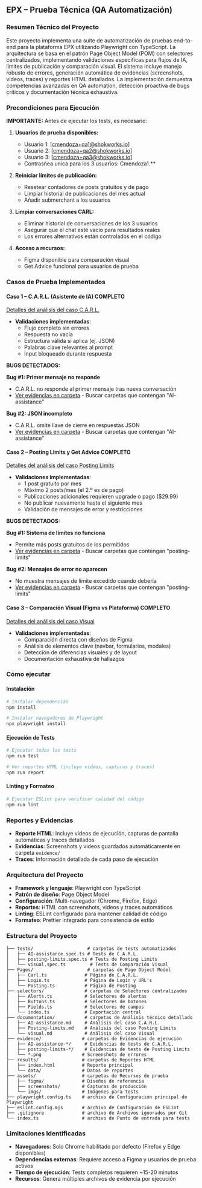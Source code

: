 ## EPX – Prueba Técnica (QA Automatización)

### Resumen Técnico del Proyecto
Este proyecto implementa una suite de automatización de pruebas end-to-end para la plataforma EPX utilizando Playwright con TypeScript. La arquitectura se basa en el patrón Page Object Model (POM) con selectores centralizados, implementando validaciones específicas para flujos de IA, límites de publicación y comparación visual. El sistema incluye manejo robusto de errores, generación automática de evidencias (screenshots, videos, traces) y reportes HTML detallados. La implementación demuestra competencias avanzadas en QA automation, detección proactiva de bugs críticos y documentación técnica exhaustiva.

### Precondiciones para Ejecución
**IMPORTANTE:** Antes de ejecutar los tests, es necesario:

1. **Usuarios de prueba disponibles:**
   - Usuario 1: [cmendoza+qa1@shokworks.io]
   - Usuario 2: [cmendoza+qa2@shokworks.io] 
   - Usuario 3: [cmendoza+qa3@shokworks.io]
   - Contrasñea unica para los 3 usuarios: Cmendoza1.**

2. **Reiniciar límites de publicación:**
   - Resetear contadores de posts gratuitos y de pago
   - Limpiar historial de publicaciones del mes actual
   - Añadir submerchant a los usuarios

3. **Limpiar conversaciones CARL:**
   - Eliminar historial de conversaciones de los 3 usuarios
   - Asegurar que el chat esté vacío para resultados reales
   - Los errores alternativos están controlados en el código

4. **Acceso a recursos:**
   - Figma disponible para comparación visual
   - Get Advice funcional para usuarios de prueba

### Casos de Prueba Implementados

#### **Caso 1 – C.A.R.L. (Asistente de IA)** COMPLETO
[Detalles del análisis del caso C.A.R.L.](documentation/AI-assistance.md)
- **Validaciones implementadas**:
  - Flujo completo sin errores
  - Respuesta no vacía
  - Estructura válida si aplica (ej. JSON)
  - Palabras clave relevantes al prompt
  - Input bloqueado durante respuesta

**BUGS DETECTADOS:**

**Bug #1: Primer mensaje no responde**
- C.A.R.L. no responde al primer mensaje tras nueva conversación
- [Ver evidencias en carpeta](evidence/) - Buscar carpetas que contengan "AI-assistance"

**Bug #2: JSON incompleto** 
- C.A.R.L. omite llave de cierre en respuestas JSON
- [Ver evidencias en carpeta](evidence/) - Buscar carpetas que contengan "AI-assistance"

#### **Caso 2 – Posting Limits y Get Advice** COMPLETO
[Detalles del análisis del caso Posting Limits](documentation/Posting-limits.md)
- **Validaciones implementadas**:
  - 1 post gratuito por mes
  - Máximo 2 posts/mes (el 2.º es de pago)
  - Publicaciones adicionales requieren upgrade o pago ($29.99)
  - No publicar nuevamente hasta el siguiente mes
  - Validación de mensajes de error y restricciones

**BUGS DETECTADOS:**

**Bug #1: Sistema de límites no funciona**
- Permite más posts gratuitos de los permitidos
- [Ver evidencias en carpeta](evidence/) - Buscar carpetas que contengan "posting-limits"

**Bug #2: Mensajes de error no aparecen**
- No muestra mensajes de límite excedido cuando debería
- [Ver evidencias en carpeta](evidence/) - Buscar carpetas que contengan "posting-limits"

#### **Caso 3 – Comparación Visual (Figma vs Plataforma)** COMPLETO
[Detalles del análisis del caso Visual](documentation/visual.md)
- **Validaciones implementadas**:
  - Comparación directa con diseños de Figma
  - Análisis de elementos clave (navbar, formularios, modales)
  - Detección de diferencias visuales y de layout
  - Documentación exhaustiva de hallazgos

### Cómo ejecutar

#### **Instalación**
```bash
# Instalar dependencias
npm install

# Instalar navegadores de Playwright
npx playwright install
```

#### **Ejecución de Tests**
```bash
# Ejecutar todos los tests
npm run test

# Ver reportes HTML (incluye videos, capturas y traces)
npm run report
```

#### **Linting y Formateo**
```bash
# Ejecutar ESLint para verificar calidad del código
npm run lint

```

### Reportes y Evidencias
- **Reporte HTML**: Incluye videos de ejecución, capturas de pantalla automáticas y traces detallados
- **Evidencias**: Screenshots y videos guardados automáticamente en carpeta `evidence/`
- **Traces**: Información detallada de cada paso de ejecución

### Arquitectura del Proyecto
- **Framework y lenguaje**: Playwright con TypeScript
- **Patrón de diseño**: Page Object Model
- **Configuración**: Multi-navegador (Chrome, Firefox, Edge)
- **Reportes**: HTML con screenshots, videos y traces automáticos
- **Linting**: ESLint configurado para mantener calidad de código
- **Formateo**: Prettier integrado para consistencia de estilo

### Estructura del Proyecto
```
├── tests/                    # carpetas de tests automatizados
│   ├── AI-assistance.spec.ts # Tests de C.A.R.L.
│   ├── posting-limits.spec.ts # Tests de Posting Limits
│   └── visual.spec.ts         # Tests de Comparación Visual
├── Pages/                    # carpetas de Page Object Model
│   ├── Carl.ts              # Página de C.A.R.L.
│   ├── Login.ts             # Página de Login y URL's
│   └── Posting.ts           # Página de Posting
├── selectors/               # carpetas de Selectores centralizados
│   ├── Alerts.ts            # Selectores de alertas
│   ├── Buttons.ts           # Selectores de botones
│   ├── Fields.ts            # Selectores de campos
│   └── index.ts             # Exportación central
├── documentation/           # carpetas de Análisis técnico detallado
│   ├── AI-assistance.md     # Análisis del caso C.A.R.L.
│   ├── Posting-limits.md    # Análisis del caso Posting Limits
│   └── visual.md            # Análisis del caso Visual
├── evidence/               # carpetas de Evidencias de ejecución
│   ├── AI-assistance-*/     # Evidencias de tests de C.A.R.L.
│   ├── posting-limits-*/    # Evidencias de tests de Posting Limits
│   └── *.png               # Screenshots de errores
├── results/                # carpetas de Reportes HTML
│   ├── index.html          # Reporte principal
│   └── data/               # Datos de reportes
├── assets/                 # carpetas de Recursos de prueba
│   ├── figma/              # Diseños de referencia
│   ├── screenshots/        # Capturas de producción
│   └── imgs/               # Imágenes para tests
├── playwright.config.ts    # archivo de Configuración principal de Playwright
├── eslint.config.mjs       # archivo de Configuración de ESLint
├── .gitignore              # archivo de Archivos ignorados por Git
└── index.ts                # archivo de Punto de entrada para tests
```

### Limitaciones Identificadas
- **Navegadores**: Solo Chrome habilitado por defecto (Firefox y Edge disponibles)
- **Dependencias externas**: Requiere acceso a Figma y usuarios de prueba activos
- **Tiempo de ejecución**: Tests completos requieren ~15-20 minutos
- **Recursos**: Genera múltiples archivos de evidencia por ejecución